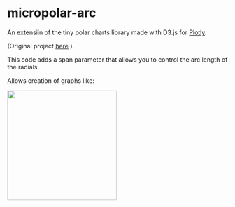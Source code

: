 # micropolar-arc

An extensiin of the tiny polar charts library made with D3.js for [Plotly](https://plot.ly/). 

(Original project  [here](http://micropolar.org/) ).

This code adds a span parameter that allows you to control the arc length of the radials.

Allows creation of graphs like:

<img src="https://raw.github.com/stevehenderson/micropolar-arc/raw/master/radar.png" width="250"/><br />

